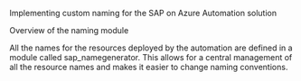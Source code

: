 Implementing custom naming for the SAP on Azure Automation solution

Overview of the naming module

All the names for the resources deployed by the automation are defined in a module called sap_namegenerator. This allows for a central management of all the resource names and makes it easier to change naming conventions.
